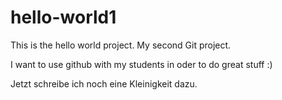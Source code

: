 # hello-world1
This is the hello world project. My second Git project.

I want to use github with my students in oder to do great stuff :)

Jetzt schreibe ich noch eine Kleinigkeit dazu.

